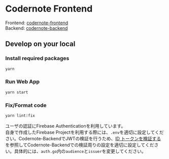 # Codernote Frontend

Frontend: [codernote-frontend](https://github.com/tsushiy/codernote-frontend)  
Backend: [codernote-backend](https://github.com/tsushiy/codernote-backend)

## Develop on your local

### Install required packages

```sh
yarn
```

### Run Web App

```sh
yarn start
```

### Fix/Format code

```sh
yarn lint:fix
```

ユーザの認証にFirebase Authenticationを利用しています。  
自身で作成したFirebase Projectを利用する際には、`.env`を適切に設定してください。Codernote-BackendでJWTの検証を行うため、[ID トークンを検証する](https://firebase.google.com/docs/auth/admin/verify-id-tokens?hl=ja)を参照してCodernote-Backendでの検証周りの設定を適切に設定してください。具体的には、`auth.go`内の`audience`と`issuer`を変更してください。
